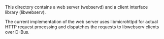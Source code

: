 This directory contains a web server (webservd) and a client interface library
(libwebserv).

The current implementation of the web server uses libmicrohttpd for actual
HTTP request processing and dispatches the requests to libwebserv clients over
D-Bus.
